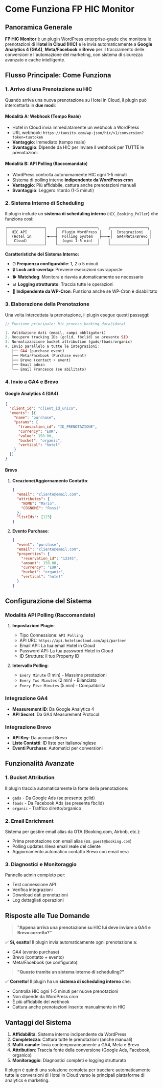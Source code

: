 # Come Funziona FP HIC Monitor

## Panoramica Generale

**FP HIC Monitor** è un plugin WordPress enterprise-grade che monitora le prenotazioni di **Hotel in Cloud (HIC)** e le invia automaticamente a **Google Analytics 4 (GA4)**, **Meta/Facebook** e **Brevo** per il tracciamento delle conversioni e l'automazione del marketing, con sistema di sicurezza avanzato e cache intelligente.

## Flusso Principale: Come Funziona

### 1. Arrivo di una Prenotazione su HIC

Quando arriva una nuova prenotazione su Hotel in Cloud, il plugin può intercettarla in **due modi**:

#### Modalità A: Webhook (Tempo Reale)
- Hotel in Cloud invia immediatamente un webhook a WordPress
- URL webhook: `https://tuosito.com/wp-json/hic/v1/conversion?token=tuotoken`
- **Vantaggio**: Immediato (tempo reale)
- **Svantaggio**: Dipende da HIC per inviare il webhook per TUTTE le prenotazioni

#### Modalità B: API Polling (Raccomandato)
- WordPress controlla autonomamente HIC ogni 1-5 minuti
- Sistema di polling interno **indipendente da WordPress cron**
- **Vantaggio**: Più affidabile, cattura anche prenotazioni manuali
- **Svantaggio**: Leggero ritardo (1-5 minuti)

### 2. Sistema Interno di Scheduling

Il plugin include un **sistema di scheduling interno** (`HIC_Booking_Poller`) che funziona così:

```
┌─────────────────┐    ┌──────────────────┐    ┌─────────────────┐
│  HIC API        │    │  Plugin WordPress │    │  Integrazioni   │
│  (Hotel in      │◄───┤  Polling System   ├───►│  GA4/Meta/Brevo │
│   Cloud)        │    │  (ogni 1-5 min)  │    │                 │
└─────────────────┘    └──────────────────┘    └─────────────────┘
```

**Caratteristiche del Sistema Interno:**
- ⏰ **Frequenza configurabile**: 1, 2 o 5 minuti
- 🔒 **Lock anti-overlap**: Previene esecuzioni sovrapposte
- 🐕 **Watchdog**: Monitora e riavvia automaticamente se necessario
- 📊 **Logging strutturato**: Traccia tutte le operazioni
- 🚫 **Indipendente da WP-Cron**: Funziona anche se WP-Cron è disabilitato

### 3. Elaborazione della Prenotazione

Una volta intercettata la prenotazione, il plugin esegue questi passaggi:

```php
// Funzione principale: hic_process_booking_data($data)

1. Validazione dati (email, campi obbligatori)
2. Recupero tracking IDs (gclid, fbclid) se presente SID
3. Normalizzazione bucket attribution (gads/fbads/organic)
4. Invio parallelo a tutte le integrazioni:
   ├── GA4 (purchase event)
   ├── Meta/Facebook (Purchase event)
   ├── Brevo (contact + event)
   ├── Email admin
   └── Email Francesco (se abilitato)
```

### 4. Invio a GA4 e Brevo

#### Google Analytics 4 (GA4)
```json
{
  "client_id": "client_id_unico",
  "events": [{
    "name": "purchase",
    "params": {
      "transaction_id": "ID_PRENOTAZIONE",
      "currency": "EUR",
      "value": 150.00,
      "bucket": "organic",
      "vertical": "hotel"
    }
  }]
}
```

#### Brevo
1. **Creazione/Aggiornamento Contatto**:
   ```json
   {
     "email": "cliente@email.com",
     "attributes": {
       "NOME": "Mario",
       "COGNOME": "Rossi"
     },
     "listIds": [123]
   }
   ```

2. **Evento Purchase**:
   ```json
   {
     "event": "purchase",
     "email": "cliente@email.com",
     "properties": {
       "reservation_id": "12345",
       "amount": 150.00,
       "currency": "EUR",
       "bucket": "organic",
       "vertical": "hotel"
     }
   }
   ```

## Configurazione del Sistema

### Modalità API Polling (Raccomandato)

1. **Impostazioni Plugin**:
   - Tipo Connessione: `API Polling`
   - API URL: `https://api.hotelincloud.com/api/partner`
   - Email API: La tua email Hotel in Cloud
   - Password API: La tua password Hotel in Cloud
   - ID Struttura: Il tuo Property ID

2. **Intervallo Polling**:
   - `Every Minute` (1 min) - Massime prestazioni
   - `Every Two Minutes` (2 min) - Bilanciato
   - `Every Five Minutes` (5 min) - Compatibilità

### Integrazione GA4
- **Measurement ID**: Da Google Analytics 4
- **API Secret**: Da GA4 Measurement Protocol

### Integrazione Brevo
- **API Key**: Da account Brevo
- **Liste Contatti**: ID liste per italiano/inglese
- **Eventi Purchase**: Automatici per conversioni

## Funzionalità Avanzate

### 1. Bucket Attribution
Il plugin traccia automaticamente la fonte della prenotazione:
- `gads` - Da Google Ads (se presente gclid)
- `fbads` - Da Facebook Ads (se presente fbclid)  
- `organic` - Traffico diretto/organico

### 2. Email Enrichment
Sistema per gestire email alias da OTA (Booking.com, Airbnb, etc.):
- Prima prenotazione con email alias (es. `guest@booking.com`)
- Polling updates rileva email reale del cliente
- Aggiornamento automatico contatto Brevo con email vera

### 3. Diagnostici e Monitoraggio
Pannello admin completo per:
- Test connessione API
- Verifica integrazioni
- Download dati prenotazioni
- Log dettagliati operazioni

## Risposte alle Tue Domande

> **"Appena arriva una prenotazione su HIC lui deve inviare a GA4 e Brevo corretto?"**

✅ **Sì, esatto!** Il plugin invia automaticamente ogni prenotazione a:
- GA4 (evento purchase)
- Brevo (contatto + evento)
- Meta/Facebook (se configurato)

> **"Questo tramite un sistema interno di scheduling?"**

✅ **Corretto!** Il plugin ha un **sistema di scheduling interno** che:
- Controlla HIC ogni 1-5 minuti per nuove prenotazioni
- Non dipende da WordPress cron
- È più affidabile del webhook
- Cattura anche prenotazioni inserite manualmente in HIC

## Vantaggi del Sistema

1. **Affidabilità**: Sistema interno indipendente da WordPress
2. **Completezza**: Cattura tutte le prenotazioni (anche manuali)
3. **Multi-canale**: Invia contemporaneamente a GA4, Meta e Brevo
4. **Attribution**: Traccia fonte della conversione (Google Ads, Facebook, organico)
5. **Monitoraggio**: Diagnostici completi e logging strutturato

Il plugin è quindi una soluzione completa per tracciare automaticamente tutte le conversioni di Hotel in Cloud verso le principali piattaforme di analytics e marketing.